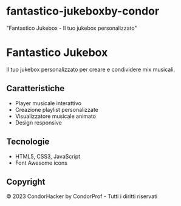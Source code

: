 # fantastico-jukeboxby-condor
"Fantastico Jukebox - Il tuo jukebox personalizzato"
# Fantastico Jukebox

Il tuo jukebox personalizzato per creare e condividere mix musicali.

## Caratteristiche
- Player musicale interattivo
- Creazione playlist personalizzate
- Visualizzatore musicale animato
- Design responsive

## Tecnologie
- HTML5, CSS3, JavaScript
- Font Awesome icons

## Copyright
© 2023 CondorHacker by CondorProf - Tutti i diritti riservati
